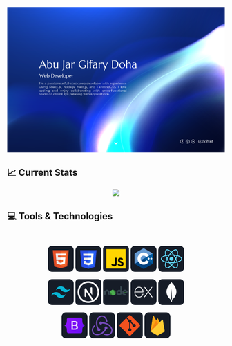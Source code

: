 <a href="https://www.linkedin.com/in/doha0/">
<img src="/images/banner.webp" />
</a>

## :chart_with_upwards_trend: Current Stats

<p align="center">
      <img
        width="60%"
        src="https://github-readme-streak-stats.herokuapp.com?user=doha0&theme=react&hide_border=true&background=0D1117&stroke=0D1117&fire=1742FF&sideLabels=11FFFF&currStreakNum=ffffff&ring=1742FF&currStreakLabel=1742FF&sideNums=11FFFF"
      />
</p>

## :computer: Tools & Technologies

<br>
<p align="center">
<img src="/images/icons/HTML.png"/>
<img src="/images/icons/css.png"/>
<img src="/images/icons/JavaScript.png"/>
<img src="/images/icons/cpp.png"/>
<img src="/images/icons/react.png"/>
</p>
<p align="center">
<img src="/images/icons/tailwind.png"/>
<img src="/images/icons/nextjs.png"/>
<img src="/images/icons/node.png"/>
<img src="/images/icons/express.png"/>
<img src="/images/icons/mongo.png"/>
</p>
<p align="center">
<img src="/images/icons/Bootsrap.png"/>
<img src="/images/icons/redux.png"/>
<img src="/images/icons/git.png"/>
<img src="/images/icons/firebase.png"/>
</p><br/>
